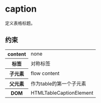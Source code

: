 # caption

定义表格标题。

## 约束

<table>
<tr>
    <th>content</th>
    <td>none</td>
</tr>
<tr>
    <th>标签</th>
    <td>对称标签</td>
</tr>
<tr>
    <th>子元素</th>
    <td>flow content</td>
</tr>
<tr>
    <th>父元素</th>
    <td>作为table的第一个子元素</td>
</tr>
<tr>
    <th>DOM</th>
    <td>HTMLTableCaptionElement</td>
</tr>
</table>


